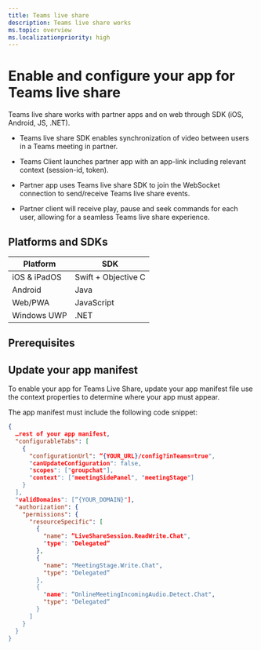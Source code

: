 ```yaml
---
title: Teams live share
description: Teams live share works
ms.topic: overview
ms.localizationpriority: high
---
```


# Enable and configure your app for Teams live share



Teams live share works with partner apps and on web through SDK (iOS, Android, JS, .NET).

* Teams live share SDK enables synchronization of video between users in a Teams meeting in partner.

* Teams Client launches partner app with an app-link including relevant context (session-id, token).

* Partner app uses Teams live share SDK to join the WebSocket connection to send/receive Teams live share events.

* Partner client will receive play, pause and seek commands for each user, allowing for a seamless Teams live share experience.

## Platforms and SDKs

| Platform | SDK |
| --- | --- |
| iOS & iPadOS | Swift + Objective C |
| Android | Java |
| Web/PWA | JavaScript |
| Windows UWP | .NET |

## Prerequisites

<!--- prerequisites to be added. --->

## Update your app manifest

To enable your app for Teams Live Share, update your app manifest file use the context properties to determine where your app must appear.
<!--- If you want audio ducking and meeting stage support, more RSC permissions are needed as well. --->

The app manifest must include the following code snippet:

```json
{
  …rest of your app manifest,
  "configurableTabs": [
    {
      "configurationUrl": “{YOUR_URL}/config?inTeams=true",
      "canUpdateConfiguration": false,
      "scopes": ["groupchat"],
      "context": ["meetingSidePanel", "meetingStage"]
    }
  ],
  "validDomains": [“{YOUR_DOMAIN}"],
  "authorization": {
    "permissions": {
      "resourceSpecific": [
        {
          "name": “LiveShareSession.ReadWrite.Chat",
          "type": "Delegated“
        },
        {
          "name": "MeetingStage.Write.Chat",
          "type": "Delegated“
        },
        {
          "name": “OnlineMeetingIncomingAudio.Detect.Chat",
          "type": "Delegated“
        }
      ]
    }
  }
}

```

<!--- Resource specific names from the above manifest should be added resource specific consent article. --->
